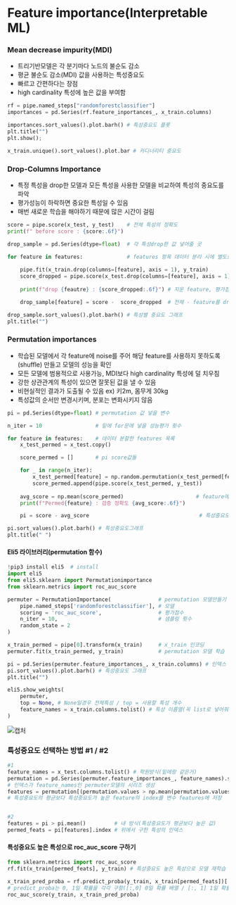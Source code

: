# Feature importance(Interpretable ML)
### Mean decrease impurity(MDI)
- 트리기반모델은 각 분기마다 노드의 불순도 감소
- 평균 불순도 감소(MDI) 값을 사용하는 특성중요도
- 빠르고 간편하다는 장점
- high cardinality 특성에 높은 값을 부여함
```python
rf = pipe.named_steps["randomforestclassifier"]
importances = pd.Series(rf.feature_inportances_, x_train.columns)

importances.sort_values().plot.barh() # 특성중요도 플롯
plt.title("")
plt.show();

x_train.unique().sort_values().plot.bar # 카디너리티 중요도
```
### Drop-Columns Importance
- 특정 특성을 drop한 모델과 모든 특성을 사용한 모델을 비교하여 특성의 중요도를 파악
- 평가성능이 하락하면 중요한 특성일 수 있음
- 매번 새로운 학습을 해야하기 때문에 많은 시간이 걸림
```python
score = pipe.score(x_test, y_test)    # 전체 특성의 정확도
print(f" before score : {score:.6f}") 

drop_sample = pd.Series(dtype=float)  # 각 특성drop한 값 넣어줄 곳

for feature in features:              # features 항목 데이터 분리 시에 별도로 만들기
    
    pipe.fit(x_train.drop(columns=[feature], axis = 1), y_train)                 # 특성 드랍한 모델 학습
    score_dropped = pipe.score(x_test.drop(columns=[feature], axis = 1), y_test) # 특성 드랍한 모델의 정확도
    
    print(f"drop {feautre} : {score_dropped:.6f}") # 지운 feature, 평가점수

    drop_sample[feature] = score -  score_dropped  # 전체 - feature를 drop한 모델
```
```python
drop_sample.sort_values().plot.barh() # 특성별 중요도 그래프
plt.title("")
```
### Permutation importances
- 학습된 모델에서 각 feature에 noise를 주어 해당 feature를 사용하지 못하도록(shuffle) 만들고 모델의 성능을 확인
- 모든 모델에 범용적으로 사용가능, MDI보다 high cardinality 특성에 덜 치우침
- 강한 상관관계의 특성이 있으면 잘못된 값을 낼 수 있음
- 비현실적인 결과가 도출될 수 있음 ex) 키2m, 몸무게 30kg
- 특성값의 순서만 변경시키며, 분포는 변화시키지 않음
```python
pi = pd.Series(dtype=float) # permutation 값 넣을 변수    

n_iter = 10                 # 밑에 for문에 넣을 성능평가 횟수

for feature in features:    # 데이터 분할한 features 목록
    x_test_permed = x_test.copy()

    score_permed = []       # pi score값들

    for _ in range(n_iter): 
        x_test_permed[feature] = np.random.permutation(x_test_permed[feature]) # pi 생성
        score_permed.append(pipe.score(x_test_permed, y_test))                 # pi 검증정확도
    
    avg_score = np.mean(score_permed)                       # feature에 noise 준 검증정확도 평균  
    print(f"Permed{feature} : 검증 정확도 {avg_score:.6f}")

    pi = score - avg_score                                   # 특성중요도
```
```python
pi.sort_values().plot.barh() # 특성중요도그래프
plt.title(" ")
```
#### Eli5 라이브러리(permutation 함수)
```python
!pip3 install eli5  # install
import eli5
from eli5.sklearn import Permutationimportance
from sklearn.metrics import roc_auc_score

permuter = PermutationImportance(               # permutation 모델만들기 
    pipe.named_steps['randomforestclassifier'], # 모델
    scoring = 'roc_auc_score',                  # 평가점수
    n_iter = 10,                                # 샘플링 횟수
    random_state = 2
)

x_train_permed = pipe[0].transform(x_train)     # x_train 인코딩
permuter.fit(x_train_permed, y_train)           # permutation 모델 학습
```
```python
pi = pd.Series(permuter.feature_importances_, x_train.columns) # 인덱스 x_train특성인 특성중요도 시리즈
pi.sort_values().plot.barh() # 특성중요도 그래프
plt.title("")
```
```python
eli5.show_weights(
    permuter,
    top = None, # None일경우 전체특성 / top = 사용할 특성 개수
    feature_names = x_train.columns.tolist() # 특성 이름열(꼭 list로 넣어줘야함)
)
```
![캡처](https://user-images.githubusercontent.com/110000734/191256477-47708025-9e0a-4c91-afe3-3ba6e4bbd98b.JPG)
### 특성중요도 선택하는 방법 #1 / #2
```python
#1
feature_names = x_test.columns.tolist() # 학원방식(밑에랑 같은거)
permutation = pd.Series(permuter.feature_importances_, feature_names).sort_values(ascending=False) 
# 인덱스가 feature_names인 permuter모델의 시리즈 생성
features = permutation[(permutation.values > np.mean(permutation.values))].index
# 특성중요도의 평균보다 특성중요도가 높은 feature의 index를 변수 features에 저장


#2
features = pi > pi.mean()         # 내 방식(특성중요도가 평균보다 높은 값)
permed_feats = pi[features].index # 위에서 구한 특성의 인덱스
```
#### 특성중요도 높은 특성으로 roc_auc_score 구하기
```python
from sklearn.metrics import roc_auc_score
rf.fit(x_train[permed_feats], y_train) # 특성중요도 높은 특성으로 모델 재학습

x_train_pred_proba = rf.predict_proba(y_train, x_train[permed_feats])[:,0]
# predict_proba는 0, 1일 확률을 각각 구함([:,0] 0일 확률 배열 / [:, 1] 1일 확률 배열
roc_auc_score(y_train, x_train_pred_proba)
```

